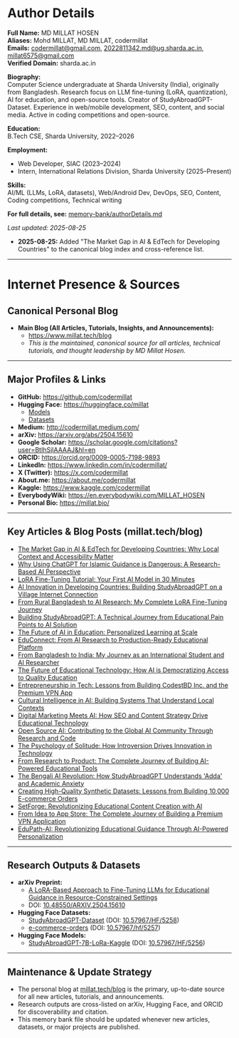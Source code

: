 # Author Details

**Full Name:** MD MILLAT HOSEN  
**Aliases:** Mohd MILLAT, MD MILLAT, codermillat  
**Emails:** codermillat@gmail.com, 2022811342.md@ug.sharda.ac.in, millat6575@gmail.com  
**Verified Domain:** sharda.ac.in

**Biography:**  
Computer Science undergraduate at Sharda University (India), originally from Bangladesh. Research focus on LLM fine-tuning (LoRA, quantization), AI for education, and open-source tools. Creator of StudyAbroadGPT-Dataset. Experience in web/mobile development, SEO, content, and social media. Active in coding competitions and open-source.

**Education:**  
B.Tech CSE, Sharda University, 2022–2026

**Employment:**  
- Web Developer, SIAC (2023–2024)  
- Intern, International Relations Division, Sharda University (2025–Present)

**Skills:**  
AI/ML (LLMs, LoRA, datasets), Web/Android Dev, DevOps, SEO, Content, Coding competitions, Technical writing

**For full details, see:** [memory-bank/authorDetails.md](authorDetails.md)

_Last updated: 2025-08-25_

- **2025-08-25:** Added "The Market Gap in AI & EdTech for Developing Countries" to the canonical blog index and cross-reference list.

---

# Internet Presence & Sources

## Canonical Personal Blog
- **Main Blog (All Articles, Tutorials, Insights, and Announcements):**
  - https://www.millat.tech/blog
  - _This is the maintained, canonical source for all articles, technical tutorials, and thought leadership by MD Millat Hosen._

---

## Major Profiles & Links

- **GitHub:** https://github.com/codermillat
- **Hugging Face:** https://huggingface.co/millat
  - [Models](https://huggingface.co/millat/models)
  - [Datasets](https://huggingface.co/millat/datasets)
- **Medium:** http://codermillat.medium.com/
- **arXiv:** https://arxiv.org/abs/2504.15610
- **Google Scholar:** https://scholar.google.com/citations?user=BtIhSjIAAAAJ&hl=en
- **ORCID:** https://orcid.org/0009-0005-7198-9893
- **LinkedIn:** https://www.linkedin.com/in/codermillat/
- **X (Twitter):** https://x.com/codermillat
- **About.me:** https://about.me/codermillat
- **Kaggle:** https://www.kaggle.com/codermillat
- **EverybodyWiki:** https://en.everybodywiki.com/MILLAT_HOSEN
- **Personal Bio:** https://millat.bio/

---

## Key Articles & Blog Posts (millat.tech/blog)

- [The Market Gap in AI & EdTech for Developing Countries: Why Local Context and Accessibility Matter](https://www.millat.tech/blog/ai-edtech-market-gap-developing-countries)
- [Why Using ChatGPT for Islamic Guidance is Dangerous: A Research-Based AI Perspective](https://www.millat.tech/blog/dangers-chatgpt-islamic-guidance-ai-research-perspective)
- [LoRA Fine-Tuning Tutorial: Your First AI Model in 30 Minutes](https://www.millat.tech/blog/lora-fine-tuning-beginners-resource-constrained-ai)
- [AI Innovation in Developing Countries: Building StudyAbroadGPT on a Village Internet Connection](https://www.millat.tech/blog/building-ai-solutions-resource-constrained-environments)
- [From Rural Bangladesh to AI Research: My Complete LoRA Fine-Tuning Journey](https://www.millat.tech/blog/complete-guide-lora-fine-tuning-accessible-llms)
- [Building StudyAbroadGPT: A Technical Journey from Educational Pain Points to AI Solution](https://www.millat.tech/blog/building-studyabroadgpt-ai-educational-guidance)
- [The Future of AI in Education: Personalized Learning at Scale](https://www.millat.tech/blog/future-ai-education-personalized-learning)
- [EduConnect: From AI Research to Production-Ready Educational Platform](https://www.millat.tech/blog/edupath-ai-platform-research-to-product)
- [From Bangladesh to India: My Journey as an International Student and AI Researcher](https://www.millat.tech/blog/from-bangladesh-to-india-international-student-ai-researcher)
- [The Future of Educational Technology: How AI is Democratizing Access to Quality Education](https://www.millat.tech/blog/future-educational-technology-ai-democratizing-education)
- [Entrepreneurship in Tech: Lessons from Building CodestBD Inc. and the Premium VPN App](https://www.millat.tech/blog/entrepreneurship-tech-lessons-codestbd-premium-vpn)
- [Cultural Intelligence in AI: Building Systems That Understand Local Contexts](https://www.millat.tech/blog/cultural-intelligence-ai-building-systems-local-contexts)
- [Digital Marketing Meets AI: How SEO and Content Strategy Drive Educational Technology](https://www.millat.tech/blog/digital-marketing-ai-seo-content-strategy-educational-technology)
- [Open Source AI: Contributing to the Global AI Community Through Research and Code](https://www.millat.tech/blog/open-source-ai-contributing-global-ai-community)
- [The Psychology of Solitude: How Introversion Drives Innovation in Technology](https://www.millat.tech/blog/psychology-solitude-introversion-innovation-technology)
- [From Research to Product: The Complete Journey of Building AI-Powered Educational Tools](https://www.millat.tech/blog/research-product-complete-journey-ai-powered-educational-tools)
- [The Bengali AI Revolution: How StudyAbroadGPT Understands 'Adda' and Academic Anxiety](https://www.millat.tech/blog/studyabroadgpt-cultural-context-ai-education)
- [Creating High-Quality Synthetic Datasets: Lessons from Building 10,000 E-commerce Orders](https://www.millat.tech/blog/creating-high-quality-synthetic-datasets-ecommerce-orders)
- [SetForge: Revolutionizing Educational Content Creation with AI](https://www.millat.tech/blog/setforge-sophisticated-qa-generation-educational-content)
- [From Idea to App Store: The Complete Journey of Building a Premium VPN Application](https://www.millat.tech/blog/idea-to-appstore-premium-vpn-application-development)
- [EduPath-AI: Revolutionizing Educational Guidance Through AI-Powered Personalization](https://www.millat.tech/blog/edupath-ai-revolutionizing-educational-guidance-ai-personalization)

---

## Research Outputs & Datasets

- **arXiv Preprint:**  
  - [A LoRA-Based Approach to Fine-Tuning LLMs for Educational Guidance in Resource-Constrained Settings](https://arxiv.org/abs/2504.15610)
  - DOI: [10.48550/ARXIV.2504.15610](https://doi.org/10.48550/arxiv.2504.15610)
- **Hugging Face Datasets:**
  - [StudyAbroadGPT-Dataset](https://huggingface.co/datasets/millat/StudyAbroadGPT-Dataset) (DOI: [10.57967/HF/5258](https://doi.org/10.57967/hf/5258))
  - [e-commerce-orders](https://huggingface.co/datasets/millat/e-commerce-orders) (DOI: [10.57967/hf/5257](https://doi.org/10.57967/hf/5257))
- **Hugging Face Models:**
  - [StudyAbroadGPT-7B-LoRa-Kaggle](https://huggingface.co/millat/StudyAbroadGPT-7B-LoRa-Kaggle) (DOI: [10.57967/HF/5256](https://doi.org/10.57967/hf/5256))

---

## Maintenance & Update Strategy

- The personal blog at [millat.tech/blog](https://www.millat.tech/blog) is the primary, up-to-date source for all new articles, tutorials, and announcements.
- Research outputs are cross-listed on arXiv, Hugging Face, and ORCID for discoverability and citation.
- This memory bank file should be updated whenever new articles, datasets, or major projects are published.
